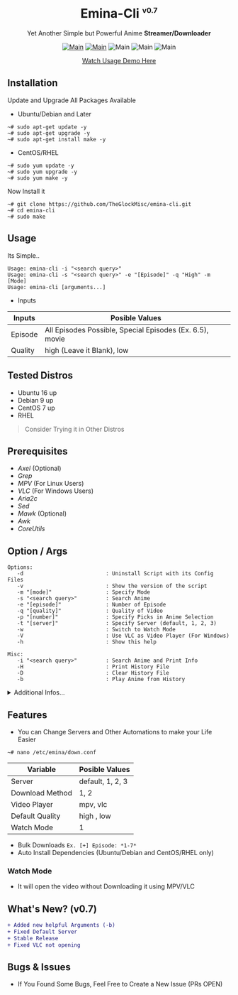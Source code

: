 <div align="center">
<h1>Emina-Cli <sup><sub><sup>v0.7</sup></sub></sup></h1>

Yet Another Simple but Powerful Anime **Streamer/Downloader**


[![Main](https://img.shields.io/badge/Maintainer-TheGlockMisc-green?style=flat)](https://github.com/TheGlockMisc)
[![Main](https://img.shields.io/badge/Maintainer-Zudeath-green?style=flat)](https://github.com/Zudeath)
![Main](https://img.shields.io/badge/OS-Linux-blue?style=flat)
![Main](https://img.shields.io/badge/OS-Windows-blue?style=flat)
![Main](https://img.shields.io/badge/Status-Not%20Working-red?style=flat)

[Watch Usage Demo Here](https://youtu.be/YkSA9CnnbzU)
</div>

## Installation
Update and Upgrade All Packages Available
+ Ubuntu/Debian and Later
```
~# sudo apt-get update -y
~# sudo apt-get upgrade -y
~# sudo apt-get install make -y
```
+ CentOS/RHEL
```
~# sudo yum update -y
~# sudo yum upgrade -y
~# sudo yum make -y
```
Now Install it
```
~# git clone https://github.com/TheGlockMisc/emina-cli.git
~# cd emina-cli
~# sudo make
```
## Usage
Its Simple..
```
Usage: emina-cli -i "<search query>"
Usage: emina-cli -s "<search query>" -e "[Episode]" -q "High" -m [Mode]
Usage: emina-cli [arguments...]
```
+ Inputs

| Inputs | Posible Values |
| ------------- | ---------- |
| Episode | All Episodes Possible, Special Episodes (Ex. 6.5), movie |
| Quality | high (Leave it Blank), low |

## Tested Distros
+ Ubuntu 16 up
+ Debian 9 up
+ CentOS 7 up
+ RHEL
> Consider Trying it in Other Distros
## Prerequisites 
+ *Axel* (Optional)
+ *Grep*
+ *MPV* (For Linux Users)
+ *VLC* (For Windows Users)
+ *Aria2c*
+ *Sed*
+ *Mawk* (Optional)
+ *Awk*
+ *CoreUtils*
## Option / Args
```
Options:
   -d                          : Uninstall Script with its Config Files
   -v                          : Show the version of the script
   -m "[mode]"                 : Specify Mode
   -s "<search query>"         : Search Anime
   -e "[episode]"              : Number of Episode
   -q "[quality]"              : Quality of Video
   -p "[number]"               : Specify Picks in Anime Selection
   -t "[server]"               : Specify Server (default, 1, 2, 3)
   -w                          : Switch to Watch Mode
   -V                          : Use VLC as Video Player (For Windows)
   -h                          : Show this help

Misc:
   -i "<search query>"         : Search Anime and Print Info
   -H                          : Print History File
   -D                          : Clear History File
   -b                          : Play Anime from History
```
<details>
<summary>Additional Infos...</summary>

+ You can change Servers or Download Method by changing the value of the "server or utility" variable in /etc/emina/down.conf

+ Option "-d" is to Uninstall this Script with /etc/emina/down.conf & /etc/emina/eminavars But it wont delete all the prerequisites/dependencies that installed by this script (it can be used for other scripts)..

+ Option "-t" will specify which server will used to download the File, if this argument presented it will ignore the Config File where the automation stored to set the server..

+ Option "-m [dub]" will change Mode, (Default: None).
    + dub                        : Switch to Dub Mode (Dubbed Anime Only)

+ Option "-q" flag is ignored when downloading Range of Episodes (Default: High)
</details>

## Features
+ You can Change Servers and Other Automations to make your Life Easier
```
~# nano /etc/emina/down.conf
```

| Variable | Posible Values |
| ------------- | ---------- |
| Server | default, 1, 2, 3 |
| Download Method | 1, 2 |
| Video Player | mpv, vlc |
| Default Quality | high , low |
| Watch Mode | 1 |

+ Bulk Downloads
`Ex. [+] Episode: *1-7*`
+ Auto Install Dependencies (Ubuntu/Debian and CentOS/RHEL only)

### Watch Mode
+ It will open the video without Downloading it using MPV/VLC

## What's New? (v0.7)
```diff
+ Added new helpful Arguments (-b)
+ Fixed Default Server
+ Stable Release
+ Fixed VLC not opening
```

## Bugs & Issues
+ If You Found Some Bugs, Feel Free to Create a New Issue (PRs OPEN)
